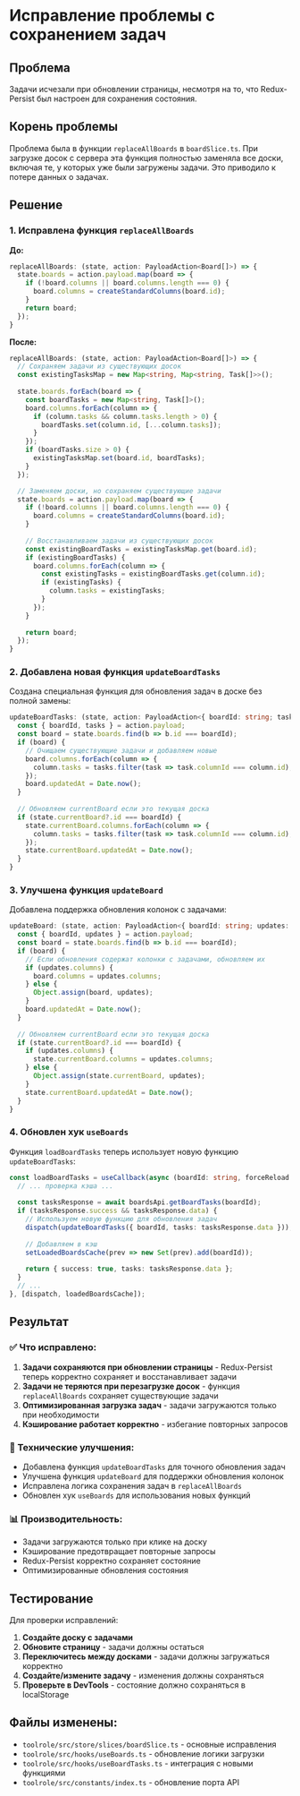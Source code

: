 # Исправление проблемы с сохранением задач

## Проблема
Задачи исчезали при обновлении страницы, несмотря на то, что Redux-Persist был настроен для сохранения состояния.

## Корень проблемы
Проблема была в функции `replaceAllBoards` в `boardSlice.ts`. При загрузке досок с сервера эта функция полностью заменяла все доски, включая те, у которых уже были загружены задачи. Это приводило к потере данных о задачах.

## Решение

### 1. Исправлена функция `replaceAllBoards`
**До:**
```typescript
replaceAllBoards: (state, action: PayloadAction<Board[]>) => {
  state.boards = action.payload.map(board => {
    if (!board.columns || board.columns.length === 0) {
      board.columns = createStandardColumns(board.id);
    }
    return board;
  });
}
```

**После:**
```typescript
replaceAllBoards: (state, action: PayloadAction<Board[]>) => {
  // Сохраняем задачи из существующих досок
  const existingTasksMap = new Map<string, Map<string, Task[]>>();
  
  state.boards.forEach(board => {
    const boardTasks = new Map<string, Task[]>();
    board.columns.forEach(column => {
      if (column.tasks && column.tasks.length > 0) {
        boardTasks.set(column.id, [...column.tasks]);
      }
    });
    if (boardTasks.size > 0) {
      existingTasksMap.set(board.id, boardTasks);
    }
  });

  // Заменяем доски, но сохраняем существующие задачи
  state.boards = action.payload.map(board => {
    if (!board.columns || board.columns.length === 0) {
      board.columns = createStandardColumns(board.id);
    }
    
    // Восстанавливаем задачи из существующих досок
    const existingBoardTasks = existingTasksMap.get(board.id);
    if (existingBoardTasks) {
      board.columns.forEach(column => {
        const existingTasks = existingBoardTasks.get(column.id);
        if (existingTasks) {
          column.tasks = existingTasks;
        }
      });
    }
    
    return board;
  });
}
```

### 2. Добавлена новая функция `updateBoardTasks`
Создана специальная функция для обновления задач в доске без полной замены:

```typescript
updateBoardTasks: (state, action: PayloadAction<{ boardId: string; tasks: Task[] }>) => {
  const { boardId, tasks } = action.payload;
  const board = state.boards.find(b => b.id === boardId);
  if (board) {
    // Очищаем существующие задачи и добавляем новые
    board.columns.forEach(column => {
      column.tasks = tasks.filter(task => task.columnId === column.id);
    });
    board.updatedAt = Date.now();
  }
  
  // Обновляем currentBoard если это текущая доска
  if (state.currentBoard?.id === boardId) {
    state.currentBoard.columns.forEach(column => {
      column.tasks = tasks.filter(task => task.columnId === column.id);
    });
    state.currentBoard.updatedAt = Date.now();
  }
}
```

### 3. Улучшена функция `updateBoard`
Добавлена поддержка обновления колонок с задачами:

```typescript
updateBoard: (state, action: PayloadAction<{ boardId: string; updates: Partial<Board> }>) => {
  const { boardId, updates } = action.payload;
  const board = state.boards.find(b => b.id === boardId);
  if (board) {
    // Если обновления содержат колонки с задачами, обновляем их
    if (updates.columns) {
      board.columns = updates.columns;
    } else {
      Object.assign(board, updates);
    }
    board.updatedAt = Date.now();
  }
  
  // Обновляем currentBoard если это текущая доска
  if (state.currentBoard?.id === boardId) {
    if (updates.columns) {
      state.currentBoard.columns = updates.columns;
    } else {
      Object.assign(state.currentBoard, updates);
    }
    state.currentBoard.updatedAt = Date.now();
  }
}
```

### 4. Обновлен хук `useBoards`
Функция `loadBoardTasks` теперь использует новую функцию `updateBoardTasks`:

```typescript
const loadBoardTasks = useCallback(async (boardId: string, forceReload = false) => {
  // ... проверка кэша ...
  
  const tasksResponse = await boardsApi.getBoardTasks(boardId);
  if (tasksResponse.success && tasksResponse.data) {
    // Используем новую функцию для обновления задач
    dispatch(updateBoardTasks({ boardId, tasks: tasksResponse.data }));
    
    // Добавляем в кэш
    setLoadedBoardsCache(prev => new Set(prev).add(boardId));
    
    return { success: true, tasks: tasksResponse.data };
  }
  // ...
}, [dispatch, loadedBoardsCache]);
```

## Результат

### ✅ Что исправлено:
1. **Задачи сохраняются при обновлении страницы** - Redux-Persist теперь корректно сохраняет и восстанавливает задачи
2. **Задачи не теряются при перезагрузке досок** - функция `replaceAllBoards` сохраняет существующие задачи
3. **Оптимизированная загрузка задач** - задачи загружаются только при необходимости
4. **Кэширование работает корректно** - избегание повторных запросов

### 🔧 Технические улучшения:
- Добавлена функция `updateBoardTasks` для точного обновления задач
- Улучшена функция `updateBoard` для поддержки обновления колонок
- Исправлена логика сохранения задач в `replaceAllBoards`
- Обновлен хук `useBoards` для использования новых функций

### 📊 Производительность:
- Задачи загружаются только при клике на доску
- Кэширование предотвращает повторные запросы
- Redux-Persist корректно сохраняет состояние
- Оптимизированные обновления состояния

## Тестирование

Для проверки исправлений:

1. **Создайте доску с задачами**
2. **Обновите страницу** - задачи должны остаться
3. **Переключитесь между досками** - задачи должны загружаться корректно
4. **Создайте/измените задачу** - изменения должны сохраняться
5. **Проверьте в DevTools** - состояние должно сохраняться в localStorage

## Файлы изменены:
- `toolrole/src/store/slices/boardSlice.ts` - основные исправления
- `toolrole/src/hooks/useBoards.ts` - обновление логики загрузки
- `toolrole/src/hooks/useBoardTasks.ts` - интеграция с новыми функциями
- `toolrole/src/constants/index.ts` - обновление порта API

